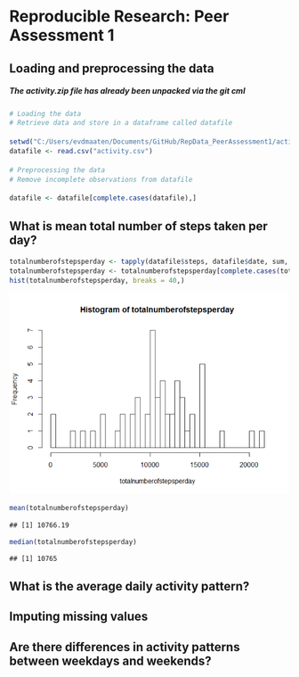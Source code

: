 # Reproducible Research: Peer Assessment 1


## Loading and preprocessing the data
##### The activity.zip file has already been unpacked via the git cml


```r
# Loading the data
# Retrieve data and store in a dataframe called datafile

setwd("C:/Users/evdmaaten/Documents/GitHub/RepData_PeerAssessment1/activity")
datafile <- read.csv("activity.csv")

# Preprocessing the data
# Remove incomplete observations from datafile

datafile <- datafile[complete.cases(datafile),]
```

## What is mean total number of steps taken per day?


```r
totalnumberofstepsperday <- tapply(datafile$steps, datafile$date, sum, na.rm=TRUE)
totalnumberofstepsperday <- totalnumberofstepsperday[complete.cases(totalnumberofstepsperday)]
hist(totalnumberofstepsperday, breaks = 40,)
```

![](PA1_template_files/figure-html/unnamed-chunk-2-1.png) 

```r
mean(totalnumberofstepsperday)
```

```
## [1] 10766.19
```

```r
median(totalnumberofstepsperday)
```

```
## [1] 10765
```

## What is the average daily activity pattern?




## Imputing missing values



## Are there differences in activity patterns between weekdays and weekends?
